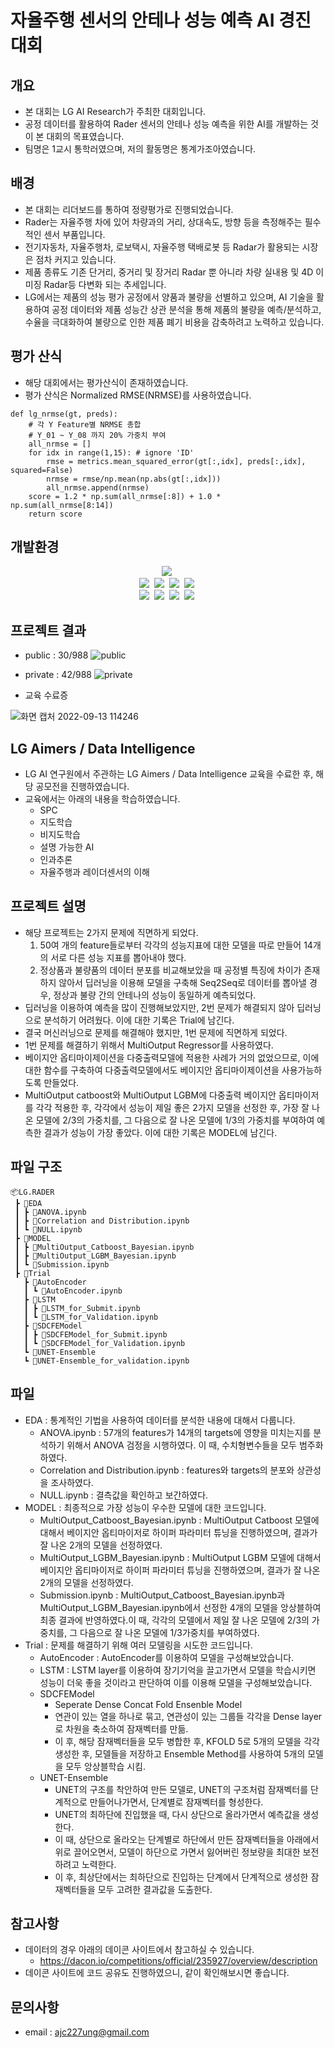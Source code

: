 # 자율주행 센서의 안테나 성능 예측 AI 경진대회

## 개요
* 본 대회는 LG AI Research가 주최한 대회입니다.
* 공정 데이터를 활용하여 Rader 센서의 안테나 성능 예측을 위한 AI를 개발하는 것이 본 대회의 목표였습니다.
* 팀명은 1교시 통학러였으며, 저의 활동명은 통계가조아였습니다.

## 배경
* 본 대회는 리더보드를 통하여 정량평가로 진행되었습니다.
* Rader는 자율주행 차에 있어 차량과의 거리, 상대속도, 방향 등을 측정해주는 필수적인 센서 부품입니다.
* 전기자동차, 자율주행차, 로보택시, 자율주행 택배로봇 등 Radar가 활용되는 시장은 점차 커지고 있습니다. 
* 제품 종류도 기존 단거리, 중거리 및 장거리 Radar 뿐 아니라 차량 실내용 및 4D 이미징 Radar등 다변화 되는 추세입니다.
* LG에서는 제품의 성능 평가 공정에서 양품과 불량을 선별하고 있으며, AI 기술을 활용하여 공정 데이터와 제품 성능간 상관 분석을 통해 제품의 불량을 예측/분석하고, 수율을 극대화하여 불량으로 인한 제품 폐기 비용을 감축하려고 노력하고 있습니다.

## 평가 산식
* 해당 대회에서는 평가산식이 존재하였습니다.
* 평가 산식은 Normalized RMSE(NRMSE)를 사용하였습니다.
```
def lg_nrmse(gt, preds):
    # 각 Y Feature별 NRMSE 총합
    # Y_01 ~ Y_08 까지 20% 가중치 부여
    all_nrmse = []
    for idx in range(1,15): # ignore 'ID'
        rmse = metrics.mean_squared_error(gt[:,idx], preds[:,idx], squared=False)
        nrmse = rmse/np.mean(np.abs(gt[:,idx]))
        all_nrmse.append(nrmse)
    score = 1.2 * np.sum(all_nrmse[:8]) + 1.0 * np.sum(all_nrmse[8:14])
    return score
```

## 개발환경
<p align="center">
  <img src="https://img.shields.io/badge/TensorFlow-FF6F00?style=flat-square&logo=TensorFlow&logoColor=white"/></a>&nbsp
  <br>
  <img src="https://img.shields.io/badge/pandas-150458?style=flat-square&logo=pandas&logoColor=white"/></a>&nbsp
  <img src="https://img.shields.io/badge/NumPy-013243?style=flat-square&logo=NumPy&logoColor=white"/></a>&nbsp
  <img src="https://img.shields.io/badge/SciPy-8CAAE6?style=flat-square&logo=SciPy&logoColor=white"/></a>&nbsp
  <img src="https://img.shields.io/badge/scikit-learn-F7931E?style=flat-square&logo=scikit-learn&logoColor=white"/></a>&nbsp
  <br>
    <img src="https://img.shields.io/badge/-LightGBM-yellow"/></a>&nbsp
    <img src="https://img.shields.io/badge/-catboost-yellow"/></a>&nbsp
    <img src="https://img.shields.io/badge/-byes_opt-blueviolet"/></a>&nbsp
    <img src="https://img.shields.io/badge/-matplotlib-blue"/></a>&nbsp
</p>

## 프로젝트 결과
* public : 30/988
![public](https://user-images.githubusercontent.com/89781598/189795628-7b00ffc2-b06e-44d6-ae6a-e23dd46e881a.png)

* private : 42/988
![private](https://user-images.githubusercontent.com/89781598/189795640-c554775c-0220-4ab7-800c-fa377c32ba21.png)

* 교육 수료증

![화면 캡처 2022-09-13 114246](https://user-images.githubusercontent.com/89781598/189798956-432201b0-bc56-4b11-9f2d-8c4857f0fbd7.png)

## LG Aimers / Data Intelligence
- LG AI 연구원에서 주관하는 LG Aimers / Data Intelligence 교육을 수료한 후, 해당 공모전을 진행하였습니다.
- 교육에서는 아래의 내용을 학습하였습니다.
    - SPC
    - 지도학습
    - 비지도학습
    - 설명 가능한 AI
    - 인과추론
    - 자율주행과 레이더센서의 이해

## 프로젝트 설명
- 해당 프로젝트는 2가지 문제에 직면하게 되었다.
    1. 50여 개의 feature들로부터 각각의 성능지표에 대한 모델을 따로 만들어 14개의 서로 다른 성능 지표를 뽑아내야 했다.
    2. 정상품과 불량품의 데이터 분포를 비교해보았을 때 공정별 특징에 차이가 존재하지 않아서 딥러닝을 이용해 모델을 구축해 Seq2Seq로 데이터를 뽑아낼 경우, 정상과 불량 간의 안테나의 성능이 동일하게 예측되었다.
- 딥러닝을 이용하여 예측을 많이 진행해보았지만, 2번 문제가 해결되지 않아 딥러닝으로 분석하기 어려웠다. 이에 대한 기록은 Trial에 남긴다.
- 결국 머신러닝으로 문제를 해결해야 했지만, 1번 문제에 직면하게 되었다.
- 1번 문제를 해결하기 위해서 MultiOutput Regressor를 사용하였다.
- 베이지안 옵티마이제이션을 다중출력모델에 적용한 사례가 거의 없었으므로, 이에 대한 함수를 구축하여 다중출력모델에서도 베이지안 옵티마이제이션을 사용가능하도록 만들었다.
- MultiOutput catboost와 MultiOutput LGBM에 다중출력 베이지안 옵티마이저를 각각 적용한 후, 각각에서 성능이 제일 좋은 2가지 모델을 선정한 후, 가장 잘 나온 모델에 2/3의 가중치를, 그 다음으로 잘 나온 모델에 1/3의 가중치를 부여하여 예측한 결과가 성능이 가장 좋았다. 이에 대한 기록은 MODEL에 남긴다.

## 파일 구조
```
📦LG.RADER
 ┣ 📂EDA
 ┃ ┣ 📜ANOVA.ipynb
 ┃ ┣ 📜Correlation and Distribution.ipynb
 ┃ ┗ 📜NULL.ipynb
 ┣ 📂MODEL
 ┃ ┣ 📜MultiOutput_Catboost_Bayesian.ipynb
 ┃ ┣ 📜MultiOutput_LGBM_Bayesian.ipynb
 ┃ ┗ 📜Submission.ipynb
 ┣ 📂Trial
   ┣ 📂AutoEncoder
   ┃ ┗ 📜AutoEncoder.ipynb
   ┣ 📂LSTM
   ┃ ┣ 📜LSTM_for_Submit.ipynb
   ┃ ┗ 📜LSTM_for_Validation.ipynb
   ┣ 📂SDCFEModel
   ┃ ┣ 📜SDCFEModel_for_Submit.ipynb
   ┃ ┗ 📜SDCFEModel_for_Validation.ipynb
   ┗ 📂UNET-Ensemble
   ┗ 📜UNET-Ensemble_for_validation.ipynb
```
## 파일
- EDA : 통계적인 기법을 사용하여 데이터를 분석한 내용에 대해서 다룹니다.
    - ANOVA.ipynb : 57개의 features가 14개의 targets에 영향을 미치는지를 분석하기 위해서 ANOVA 검정을 시행하였다. 이 때, 수치형변수들을 모두 범주화하였다.
    - Correlation and Distribution.ipynb : features와 targets의 분포와 상관성을 조사하였다.
    - NULL.ipynb : 결측값을 확인하고 보간하였다.
- MODEL : 최종적으로 가장 성능이 우수한 모델에 대한 코드입니다.
    - MultiOutput_Catboost_Bayesian.ipynb : MultiOutput Catboost 모델에 대해서 베이지안 옵티마이저로 하이퍼 파라미터 튜닝을 진행하였으며, 결과가 잘 나온 2개의 모델을 선정하였다.
    - MultiOutput_LGBM_Bayesian.ipynb : MultiOutput LGBM 모델에 대해서 베이지안 옵티마이저로 하이퍼 파라미터 튜닝을 진행하였으며, 결과가 잘 나온 2개의 모델을 선정하였다.
    - Submission.ipynb : MultiOutput_Catboost_Bayesian.ipynb과 MultiOutput_LGBM_Bayesian.ipynb에서 선정한 4개의 모델을 앙상블하여 최종 결과에 반영하였다.이 때, 각각의 모델에서 제일 잘 나온 모델에 2/3의 가중치를, 그 다음으로 잘 나온 모델에 1/3가중치를 부여하였다.
- Trial : 문제를 해결하기 위해 여러 모델링을 시도한 코드입니다.
    - AutoEncoder : AutoEncoder를 이용하여 모델을 구성해보았습니다.
    - LSTM : LSTM layer를 이용하여 장기기억을 끌고가면서 모델을 학습시키면 성능이 더욱 좋을 것이라고 판단하여 이를 이용해 모델을 구성해보았습니다.
    - SDCFEModel
        - Seperate Dense Concat Fold Ensenble Model
        - 연관이 있는 열을 하나로 묶고, 연관성이 있는 그룹들 각각을 Dense layer로 차원을 축소하여 잠재벡터를 만듦.
        - 이 후, 해당 잠재벡터들을 모두 병합한 후, KFOLD 5로 5개의 모델을 각각 생성한 후, 모델들을 저장하고 Ensemble Method를 사용하여 5개의 모델을 모두 앙상블학습 시킴.
    - UNET-Ensemble
        - UNET의 구조를 착안하여 만든 모델로, UNET의 구조처럼 잠재벡터를 단계적으로 만들어나가면서, 단계별로 잠재벡터를 형성한다.
        - UNET의 최하단에 진입했을 때, 다시 상단으로 올라가면서 예측값을 생성한다.
        - 이 때, 상단으로 올라오는 단계별로 하단에서 만든 잠재벡터들을 아래에서 위로 끌어오면서, 모델이 하단으로 가면서 잃어버린 정보량을 최대한 보전하려고 노력한다.
        - 이 후, 최상단에서는 최하단으로 진입하는 단계에서 단계적으로 생성한 잠재벡터들을 모두 고려한 결과값을 도출한다.

## 참고사항
- 데이터의 경우 아래의 데이콘 사이트에서 참고하실 수 있습니다.
    - https://dacon.io/competitions/official/235927/overview/description
- 데이콘 사이트에 코드 공유도 진행하였으니, 같이 확인해보시면 좋습니다.

## 문의사항
* email : ajc227ung@gmail.com


